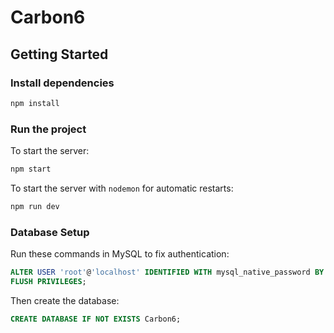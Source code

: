# Carbon6

## Getting Started

### Install dependencies
```bash
npm install
```

### Run the project
To start the server:
```bash
npm start
```

To start the server with `nodemon` for automatic restarts:
```bash
npm run dev
```

### Database Setup
Run these commands in MySQL to fix authentication:
```sql
ALTER USER 'root'@'localhost' IDENTIFIED WITH mysql_native_password BY 'password';
FLUSH PRIVILEGES;
```

Then create the database:
```sql
CREATE DATABASE IF NOT EXISTS Carbon6;
```

